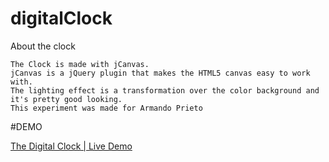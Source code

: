 # digitalClock

About the clock

    The Clock is made with jCanvas.
    jCanvas is a jQuery plugin that makes the HTML5 canvas easy to work with.
    The lighting effect is a transformation over the color background and it's pretty good looking.
    This experiment was made for Armando Prieto
    
    
#DEMO

[The Digital Clock | Live Demo](http://www.armandoprieto.net/experiment/digitalClock)


